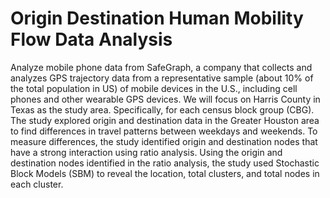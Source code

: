 # Origin Destination Human Mobility Flow Data Analysis

Analyze mobile phone data from SafeGraph, a company that collects and analyzes GPS trajectory data from a representative sample (about 10% of the total population in US) of mobile devices in the U.S., including cell phones and other wearable GPS devices. We will focus on Harris County in Texas as the study area. Specifically, for each census block group (CBG).
The study explored origin and destination data in the Greater Houston area to find differences in travel patterns between weekdays and weekends. To measure differences, the study identified origin and destination nodes that have a strong interaction using ratio analysis. Using the origin and destination nodes identified in the ratio analysis, the study used Stochastic Block Models (SBM) to reveal the location, total clusters, and total nodes in each cluster.
